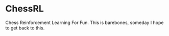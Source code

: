 # ChessRL
Chess Reinforcement Learning For Fun.  This is barebones, someday I hope to get back to this.
